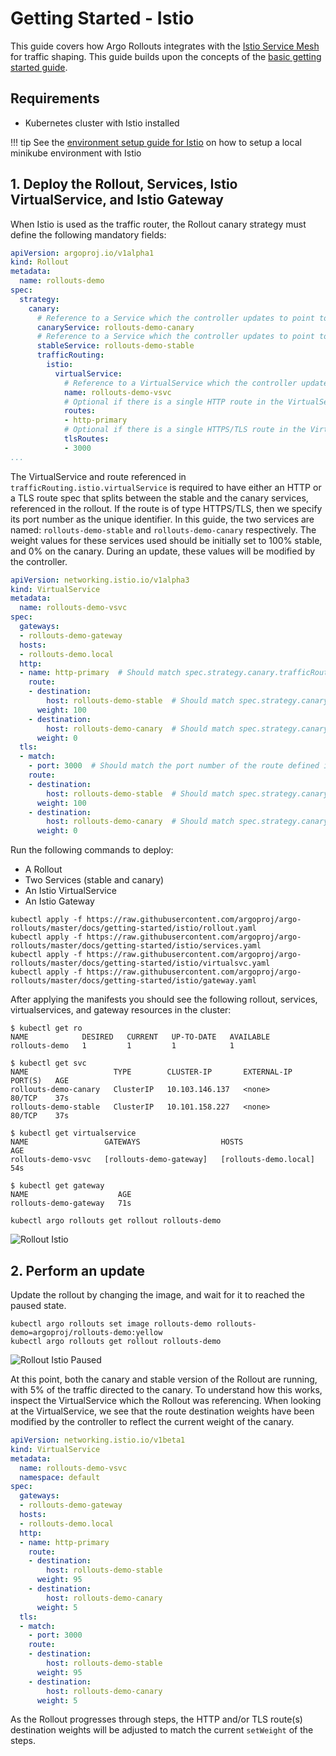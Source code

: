 # Getting Started - Istio

This guide covers how Argo Rollouts integrates with the [Istio Service Mesh](https://istio.io/)
for traffic shaping.
This guide builds upon the concepts of the [basic getting started guide](../../getting-started.md).

## Requirements
- Kubernetes cluster with Istio installed

!!! tip
    See the [environment setup guide for Istio](../setup/index.md#istio-setup) on how to setup a
    local minikube environment with Istio

## 1. Deploy the Rollout, Services, Istio VirtualService, and Istio Gateway

When Istio is used as the traffic router, the Rollout canary strategy must define the following
mandatory fields:

```yaml
apiVersion: argoproj.io/v1alpha1
kind: Rollout
metadata:
  name: rollouts-demo
spec:
  strategy:
    canary:
      # Reference to a Service which the controller updates to point to the canary ReplicaSet
      canaryService: rollouts-demo-canary
      # Reference to a Service which the controller updates to point to the stable ReplicaSet
      stableService: rollouts-demo-stable
      trafficRouting:
        istio:
          virtualService:
            # Reference to a VirtualService which the controller updates with canary weights
            name: rollouts-demo-vsvc
            # Optional if there is a single HTTP route in the VirtualService, otherwise required
            routes:
            - http-primary
            # Optional if there is a single HTTPS/TLS route in the VirtualService, otherwise required
            tlsRoutes:
            - 3000
...
```

The VirtualService and route referenced in `trafficRouting.istio.virtualService` is required
to have either an HTTP or a TLS route spec that splits between the stable and the canary services,
referenced in the rollout. If the route is of type HTTPS/TLS, then we specify its port number
as the unique identifier.
In this guide, the two services are named: `rollouts-demo-stable` and `rollouts-demo-canary`
respectively. The weight values for these services used should be initially set to 100% stable,
and 0% on the canary. During an update, these values will be modified by the controller.

```yaml
apiVersion: networking.istio.io/v1alpha3
kind: VirtualService
metadata:
  name: rollouts-demo-vsvc
spec:
  gateways:
  - rollouts-demo-gateway
  hosts:
  - rollouts-demo.local
  http:
  - name: http-primary  # Should match spec.strategy.canary.trafficRouting.istio.virtualService.routes
    route:
    - destination:
        host: rollouts-demo-stable  # Should match spec.strategy.canary.stableService
      weight: 100
    - destination:
        host: rollouts-demo-canary  # Should match spec.strategy.canary.canaryService
      weight: 0
  tls:
  - match:
    - port: 3000  # Should match the port number of the route defined in spec.strategy.canary.trafficRouting.istio.virtualService.tlsRoutes
    route:
    - destination:
        host: rollouts-demo-stable  # Should match spec.strategy.canary.stableService
      weight: 100
    - destination:
        host: rollouts-demo-canary  # Should match spec.strategy.canary.canaryService
      weight: 0
```

Run the following commands to deploy:

* A Rollout
* Two Services (stable and canary)
* An Istio VirtualService
* An Istio Gateway

```shell
kubectl apply -f https://raw.githubusercontent.com/argoproj/argo-rollouts/master/docs/getting-started/istio/rollout.yaml
kubectl apply -f https://raw.githubusercontent.com/argoproj/argo-rollouts/master/docs/getting-started/istio/services.yaml
kubectl apply -f https://raw.githubusercontent.com/argoproj/argo-rollouts/master/docs/getting-started/istio/virtualsvc.yaml
kubectl apply -f https://raw.githubusercontent.com/argoproj/argo-rollouts/master/docs/getting-started/istio/gateway.yaml
```

After applying the manifests you should see the following rollout, services, virtualservices,
and gateway resources in the cluster:

```shell
$ kubectl get ro
NAME            DESIRED   CURRENT   UP-TO-DATE   AVAILABLE
rollouts-demo   1         1         1            1

$ kubectl get svc
NAME                   TYPE        CLUSTER-IP       EXTERNAL-IP   PORT(S)   AGE
rollouts-demo-canary   ClusterIP   10.103.146.137   <none>        80/TCP    37s
rollouts-demo-stable   ClusterIP   10.101.158.227   <none>        80/TCP    37s

$ kubectl get virtualservice
NAME                 GATEWAYS                  HOSTS                   AGE
rollouts-demo-vsvc   [rollouts-demo-gateway]   [rollouts-demo.local]   54s

$ kubectl get gateway
NAME                    AGE
rollouts-demo-gateway   71s
```

```shell
kubectl argo rollouts get rollout rollouts-demo
```

![Rollout Istio](rollout-istio.png)


## 2. Perform an update

Update the rollout by changing the image, and wait for it to reached the paused state.

```shell
kubectl argo rollouts set image rollouts-demo rollouts-demo=argoproj/rollouts-demo:yellow
kubectl argo rollouts get rollout rollouts-demo
```

![Rollout Istio Paused](paused-rollout-istio.png)

At this point, both the canary and stable version of the Rollout are running, with 5% of the
traffic directed to the canary. To understand how this works, inspect the VirtualService which
the Rollout was referencing. When looking at the VirtualService, we see that the route destination
weights have been modified by the controller to reflect the current weight of the canary.

```yaml
apiVersion: networking.istio.io/v1beta1
kind: VirtualService
metadata:
  name: rollouts-demo-vsvc
  namespace: default
spec:
  gateways:
  - rollouts-demo-gateway
  hosts:
  - rollouts-demo.local
  http:
  - name: http-primary
    route:
    - destination:
        host: rollouts-demo-stable
      weight: 95
    - destination:
        host: rollouts-demo-canary
      weight: 5
  tls:
  - match:
    - port: 3000
    route:
    - destination:
        host: rollouts-demo-stable
      weight: 95
    - destination:
        host: rollouts-demo-canary
      weight: 5
```

As the Rollout progresses through steps, the HTTP and/or TLS route(s) destination weights will be
adjusted to match the current `setWeight` of the steps.

